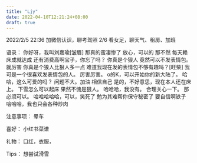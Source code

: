 ```yaml
---
title: "Ljy"
date: 2022-04-10T12:21:24+08:00
draft: true
---
```


2022/2/5 22:36 加微信认识，聊考驾照
2/6 看女足，聊天气、租房、加班





语录：
你好呀，我叫刘嘉瑜[皱眉]
那真的蛮凄惨了
放心，可以的
那不然
每天赖床成就达成
还有消费高啊宝子，你忘了吗？
你真是个狠人
竟然可以不发表情包。就厉害
你真是个狼人比狠人多一点
难道我现在发的表情包不够有趣吗？[旺柴]
我可是一个很喜欢发表情包的人。
厉害厉害。
o的K，可以开始你的新大陆了。
哈哈，这么可爱的吗？
问题不大。加油
相信自己
是的，不好意思，现在本人还在床上。
下雪怎么可以起床
果然不愧是狠人。
哈哈哈，我没有。
合理关心一下。
那必须可以。
哈哈哈哈哈，可以，笑死了
勉为其难帮你保守秘密了
要自信啊铁子
哈哈哈，我也只会各种炒肉


注意事项：
晕车


喜好：
小红书菜谱


礼物：
口红，衣服，


Tips：
想尝试滑雪
